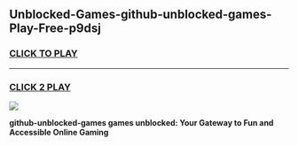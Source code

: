 
## Unblocked-Games-github-unblocked-games-Play-Free-p9dsj
<h3>
<a href="https://premium76.site?title=github-unblocked-games&ref=10A">CLICK TO PLAY</a></h3>
<hr>

<h3>
<a href="https://premium76.site?title=github-unblocked-games&ref=10A">CLICK 2 PLAY</a>
  
</h3>

<a href="https://premium76.site?title=github-unblocked-games&ref=10A"><img src="https://clearcache.store/games.png"></a>


**github-unblocked-games games unblocked: Your Gateway to Fun and Accessible Online Gaming**

